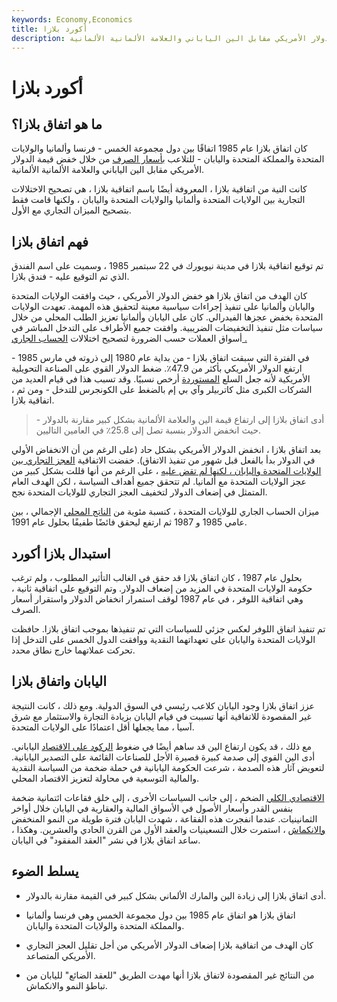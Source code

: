 ```yaml
---
keywords: Economy,Economics
title: أكورد بلازا
description: اتفاق بلازا هو اتفاق عام 1985 بين دول مجموعة الخمس لخفض قيمة الدولار الأمريكي مقابل الين الياباني والعلامة الألمانية الألمانية.
---
```


# أكورد بلازا
## ما هو اتفاق بلازا؟

كان اتفاق بلازا عام 1985 اتفاقًا بين دول مجموعة الخمس - فرنسا وألمانيا والولايات المتحدة والمملكة المتحدة واليابان - للتلاعب [بأسعار الصرف](/exchangerate) من خلال خفض قيمة الدولار الأمريكي مقابل الين الياباني والعلامة الألمانية الألمانية.

كانت النية من اتفاقية بلازا ، المعروفة أيضًا باسم اتفاقية بلازا ، هي تصحيح الاختلالات التجارية بين الولايات المتحدة وألمانيا والولايات المتحدة واليابان ، ولكنها قامت فقط بتصحيح الميزان التجاري مع الأول.

## فهم اتفاق بلازا

تم توقيع اتفاقية بلازا في مدينة نيويورك في 22 سبتمبر 1985 ، وسميت على اسم الفندق الذي تم التوقيع عليه - فندق بلازا.

كان الهدف من اتفاق بلازا هو خفض الدولار الأمريكي ، حيث وافقت الولايات المتحدة واليابان وألمانيا على تنفيذ إجراءات سياسية معينة لتحقيق هذه المهمة. تعهدت الولايات المتحدة بخفض عجزها الفيدرالي. كان على اليابان وألمانيا تعزيز الطلب المحلي من خلال سياسات مثل تنفيذ التخفيضات الضريبية. وافقت جميع الأطراف على التدخل المباشر في أسواق العملات حسب الضرورة لتصحيح اختلالات [الحساب الجاري .](/currentaccount)

في الفترة التي سبقت اتفاق بلازا - من بداية عام 1980 إلى ذروته في مارس 1985 - ارتفع الدولار الأمريكي بأكثر من 47.9٪. ضغط الدولار القوي على الصناعة التحويلية الأمريكية لأنه جعل السلع [المستوردة](/import) أرخص نسبيًا. وقد تسبب هذا في قيام العديد من الشركات الكبرى مثل كاتربيلر وآي بي إم بالضغط على الكونجرس للتدخل - ومن ثم ، اتفاقية بلازا.

> أدى اتفاق بلازا إلى ارتفاع قيمة الين والعلامة الألمانية بشكل كبير مقارنة بالدولار - حيث انخفض الدولار بنسبة تصل إلى 25.8٪ في العامين التاليين.

>

بعد اتفاق بلازا ، انخفض الدولار الأمريكي بشكل حاد (على الرغم من أن الانخفاض الأولي في الدولار بدأ بالفعل قبل شهور من تنفيذ الاتفاق). خفضت الاتفاقية [العجز التجاري بين الولايات المتحدة واليابان ، لكنها لم تقض عليه](/trade_deficit) ، على الرغم من أنها قللت بشكل كبير من عجز الولايات المتحدة مع ألمانيا. لم تتحقق جميع أهداف السياسة ، لكن الهدف العام المتمثل في إضعاف الدولار لتخفيف العجز التجاري للولايات المتحدة نجح.

ميزان الحساب الجاري للولايات المتحدة ، كنسبة مئوية من [الناتج المحلي](/gdp) الإجمالي ، بين عامي 1985 و 1987 ثم ارتفع ليحقق فائضًا طفيفًا بحلول عام 1991.

## استبدال بلازا أكورد

بحلول عام 1987 ، كان اتفاق بلازا قد حقق في الغالب التأثير المطلوب ، ولم ترغب حكومة الولايات المتحدة في المزيد من إضعاف الدولار. وتم التوقيع على اتفاقية ثانية ، وهي اتفاقية اللوفر ، في عام 1987 لوقف استمرار انخفاض الدولار واستقرار أسعار الصرف.

تم تنفيذ اتفاق اللوفر لعكس جزئي للسياسات التي تم تنفيذها بموجب اتفاق بلازا. حافظت الولايات المتحدة واليابان على تعهداتهما النقدية ووافقت الدول الخمس على التدخل إذا تحركت عملاتهما خارج نطاق محدد.

## اليابان واتفاق بلازا

عزز اتفاق بلازا وجود اليابان كلاعب رئيسي في السوق الدولية. ومع ذلك ، كانت النتيجة غير المقصودة للاتفاقية أنها تسببت في قيام اليابان بزيادة التجارة والاستثمار مع شرق آسيا ، مما يجعلها أقل اعتمادًا على الولايات المتحدة.

مع ذلك ، قد يكون ارتفاع الين قد ساهم أيضًا في ضغوط [الركود على الاقتصاد](/recession) الياباني. أدى الين القوي إلى صدمة كبيرة قصيرة الأجل للصناعات القائمة على التصدير اليابانية. لتعويض آثار هذه الصدمة ، شرعت الحكومة اليابانية في حملة ضخمة من السياسة النقدية والمالية التوسعية في محاولة لتعزيز الاقتصاد المحلي.

[الاقتصادي الكلي](/macroeconomics) الضخم ، إلى جانب السياسات الأخرى ، إلى خلق فقاعات ائتمانية ضخمة بنفس القدر وأسعار الأصول في الأسواق المالية والعقارية في اليابان خلال أواخر الثمانينيات. عندما انفجرت هذه الفقاعة ، شهدت اليابان فترة طويلة من النمو المنخفض [والانكماش](/deflation) ، استمرت خلال التسعينيات والعقد الأول من القرن الحادي والعشرين. وهكذا ، ساعد اتفاق بلازا في نشر "العقد المفقود" في اليابان.

## يسلط الضوء

- أدى اتفاق بلازا إلى زيادة الين والمارك الألماني بشكل كبير في القيمة مقارنة بالدولار.

- اتفاق بلازا هو اتفاق عام 1985 بين دول مجموعة الخمس وهي فرنسا وألمانيا والمملكة المتحدة والولايات المتحدة واليابان.

- كان الهدف من اتفاقية بلازا إضعاف الدولار الأمريكي من أجل تقليل العجز التجاري الأمريكي المتصاعد.

- من النتائج غير المقصودة لاتفاق بلازا أنها مهدت الطريق "للعقد الضائع" لليابان من تباطؤ النمو والانكماش.


